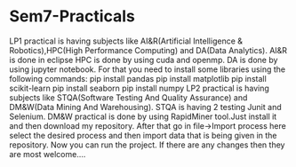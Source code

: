 # Sem7-Practicals
LP1 practical is having subjects like AI&R(Artificial Intelligence & Robotics),HPC(High Performance Computing) and DA(Data Analytics).
AI&R is done in eclipse
HPC is done by using cuda and openmp.
DA is done by using jupyter notebook.
For that you need to install some libraries using the following commands: pip install pandas
pip install matplotlib
pip install scikit-learn
pip install seaborn
pip install numpy
LP2 practical is having subjects like STQA(Software Testing And Quality Assurance) and DM&W(Data Mining And Warehousing).
STQA is having 2 testing Junit and Selenium.
DM&W practical is done by using RapidMiner tool.Just install it and then download my repository.
After that go in file->Import process here select the desired process and then import data that is being given in the repository.
Now you can run the project.
If there are any changes then they are most welcome....
